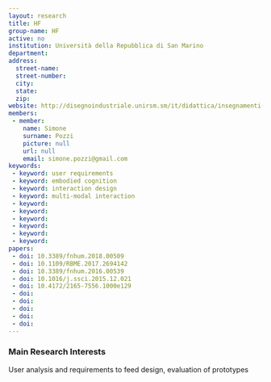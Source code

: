 ```yaml
---
layout: research
title: HF
group-name: HF
active: no
institution: Università della Repubblica di San Marino
department: 
address: 
  street-name: 
  street-number: 
  city: 
  state: 
  zip: 
website: http://disegnoindustriale.unirsm.sm/it/didattica/insegnamenti-docenti/human-factor_87_112.htm
members: 
 - member: 
    name: Simone
    surname: Pozzi
    picture: null
    url: null
    email: simone.pozzi@gmail.com
keywords: 
 - keyword: user requirements
 - keyword: embodied cognition
 - keyword: interaction design
 - keyword: multi-modal interaction
 - keyword: 
 - keyword: 
 - keyword: 
 - keyword: 
 - keyword: 
 - keyword: 
papers: 
 - doi: 10.3389/fnhum.2018.00509
 - doi: 10.1109/RBME.2017.2694142
 - doi: 10.3389/fnhum.2016.00539
 - doi: 10.1016/j.ssci.2015.12.021
 - doi: 10.4172/2165-7556.1000e129
 - doi: 
 - doi: 
 - doi: 
 - doi: 
 - doi: 
---
```



### Main Research Interests
User analysis and requirements to feed design, evaluation of prototypes